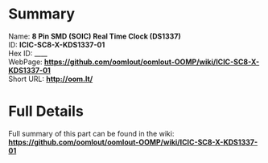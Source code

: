 
Summary
=================
  
Name: __8 Pin SMD (SOIC) Real Time Clock (DS1337)__    
ID: __ICIC-SC8-X-KDS1337-01__   
Hex ID: ____   
WebPage: __https://github.com/oomlout/oomlout-OOMP/wiki/ICIC-SC8-X-KDS1337-01__   
Short URL: __http://oom.lt/__   

Full Details
==========================
Full summary of this part can be found in the wiki:   
__https://github.com/oomlout/oomlout-OOMP/wiki/ICIC-SC8-X-KDS1337-01__    

